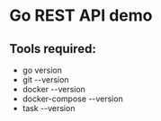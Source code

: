 Go REST API demo
==================

## Tools required:
* go version
* git --version
* docker --version
* docker-compose --version
* task --version